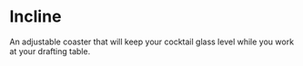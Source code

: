 # Incline
An adjustable coaster that will keep your cocktail glass level while you work at your drafting table.
